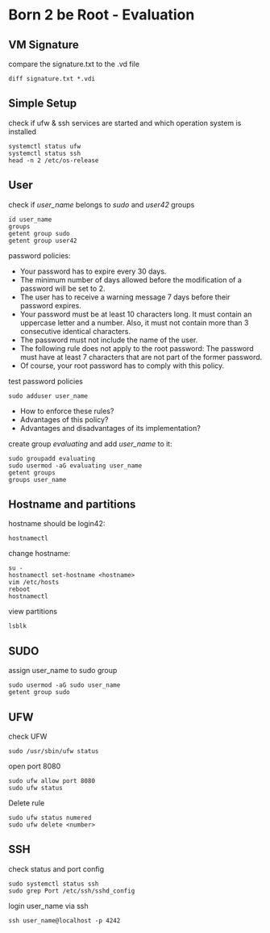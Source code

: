 # Born 2 be Root - Evaluation

## VM Signature

compare the signature.txt to the .vd file
```
diff signature.txt *.vdi
```

## Simple Setup

check if ufw & ssh services are started and which operation system is installed
```
systemctl status ufw
systemctl status ssh
head -n 2 /etc/os-release
```

## User

check if *user_name* belongs to *sudo* and *user42* groups
```
id user_name
groups
getent group sudo
getent group user42
```

password policies:
- Your password has to expire every 30 days.
- The minimum number of days allowed before the modification of a password will
be set to 2.
- The user has to receive a warning message 7 days before their password expires.
- Your password must be at least 10 characters long. It must contain an uppercase
letter and a number. Also, it must not contain more than 3 consecutive identical
characters.
- The password must not include the name of the user.
- The following rule does not apply to the root password: The password must have
at least 7 characters that are not part of the former password.
- Of course, your root password has to comply with this policy.

test password policies
```
sudo adduser user_name
```
- How to enforce these rules?
- Advantages of this policy?
- Advantages and disadvantages of its implementation?

create group *evaluating* and add *user_name* to it:
```
sudo groupadd evaluating
sudo usermod -aG evaluating user_name
getent groups
groups user_name
```

## Hostname and partitions

hostname should be login42:
```
hostnamectl
```

change hostname:
```
su -
hostnamectl set-hostname <hostname>
vim /etc/hosts
reboot
hostnamectl
```

view partitions
```
lsblk
```

## SUDO

assign user_name to sudo group
```
sudo usermod -aG sudo user_name
getent group sudo
```

## UFW

check UFW
```
sudo /usr/sbin/ufw status
```

open port 8080
```
sudo ufw allow port 8080
sudo ufw status
```

Delete rule
```
sudo ufw status numered
sudo ufw delete <number>
```

## SSH

check status and port config
```
sudo systemctl status ssh
sudo grep Port /etc/ssh/sshd_config
```

login user_name via ssh
```
ssh user_name@localhost -p 4242
```
